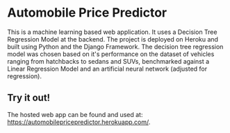 # Automobile Price Predictor 

This is a machine learning based web application. It uses a Decision Tree Regression Model at the backend. The project is deployed on Heroku and built using Python and the Django Framework. The decision tree regression model was chosen based on it's performance on the dataset of vehicles ranging from hatchbacks to sedans and SUVs, benchmarked against a Linear Regression Model and an artificial neural network (adjusted for regression).  

## Try it out!

The hosted web app can be found and used at: https://automobilepricepredictor.herokuapp.com/.
